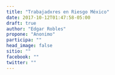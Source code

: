 ```yaml
---
title: "Trabajadxres en Riesgo México"
date: 2017-10-12T01:47:58-05:00
draft: true
author: "Edgar Robles"
propone: "Anonimo"
participa: ""
head_image: false
sitio: ""
facebook: ""
twitter: ""
---
```

